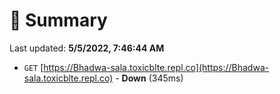 # 📖 Summary
Last updated: **5/5/2022, 7:46:44 AM**

- `GET` [https://Bhadwa-sala.toxicblte.repl.co](https://Bhadwa-sala.toxicblte.repl.co) - **Down** (345ms)
